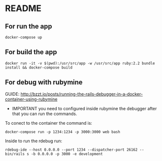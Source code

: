 # README

## For run the app
```
docker-compose up
```


## For build the app
```
docker run -it -v $(pwd):/usr/src/app -w /usr/src/app ruby:2.2 bundle install && docker-compose build

```

## For debug with rubymine
GUIDE: http://bzzt.io/posts/running-the-rails-debugger-in-a-docker-container-using-rubymine
- IMPORTANT you need to configured inside rubymine the debugger after that you can run the commands.

To conect to the container the command is:
```
docker-compose run -p 1234:1234 -p 3000:3000 web bash
```

Inside to run the rdebug run:
```
rdebug-ide --host 0.0.0.0 --port 1234 --dispatcher-port 26162 -- bin/rails s -b 0.0.0.0 -p 3000 -e development
 ```
